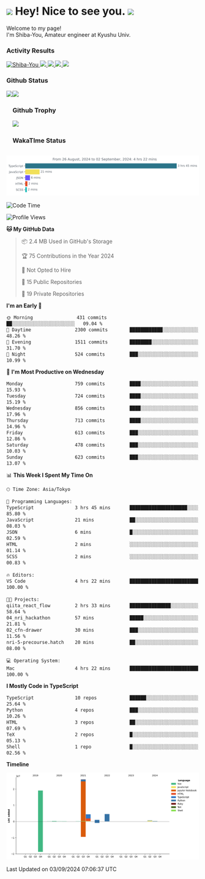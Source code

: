 <h1>
  <img src="https://emojis.slackmojis.com/emojis/images/1531849430/4246/blob-sunglasses.gif?1531849430" width="30"/> 
  Hey! Nice to see you.
  <img src="https://emojis.slackmojis.com/emojis/images/1531849430/4246/blob-sunglasses.gif?1531849430" width="30"/> 
</h1>
<p>
  Welcome to my page! <br />
  I'm Shiba-You, Amateur engineer at Kyushu Univ.
</p>


<h3>
  Activity Results
</h3>
<p align="left"> 
  <!--   GitHub  -->
  <a href="https://github.com/Shiba-You/Shiba-You/">
    <img src="https://komarev.com/ghpvc/?username=Shiba-You" alt="Shiba-You" />
  </a>
  <a href="https://github.com/Shiba-You">
    <img height="20" src="https://img.shields.io/github/followers/Shiba-You?label=follow&logo=github&style=flat" />
  </a>
  
  <!-- Qiita -->
  <a href="http://qiita.com/Shiba-You">
    <img height="20" src="https://qiita-badge.apiapi.app/s/Shiba-You/posts.svg" />
  </a>
  <a href="http://qiita.com/Shiba-You">
    <img height="20" src="https://qiita-badge.apiapi.app/s/Shiba-You/contributions.svg" />
  </a>
  <a href="http://qiita.com/Shiba-You">
    <img height="20" src="https://qiita-badge.apiapi.app/s/Shiba-You/followers.svg" />
  </a>
</p>


<h3>
  Github Status
</h3>
<div>
  <img height="170" align="left" src="https://github-readme-stats.vercel.app/api?username=Shiba-You&theme=tokyonight" />
  <img height="170" src="https://github-readme-stats.vercel.app/api/top-langs/?username=Shiba-You&theme=tokyonight&layout=compact" />
</div>

<h3>
  Github Trophy
</h3>
<div>
  <img width="800" src="https://github-profile-trophy.vercel.app/?username=Shiba-You&theme=tokyonight" />
</div>


<h3>
  WakaTIme Status
</h3>
<img src="https://github.com/Shiba-You/Shiba-You/blob/main/images/stat.svg" alt="Shiba-You WakaTime Activity"/>

<!--START_SECTION:waka-->
![Code Time](http://img.shields.io/badge/Code%20Time-900%20hrs%2047%20mins-blue)

![Profile Views](http://img.shields.io/badge/Profile%20Views-4-blue)

**🐱 My GitHub Data** 

> 📦 2.4 MB Used in GitHub's Storage 
 > 
> 🏆 75 Contributions in the Year 2024
 > 
> 🚫 Not Opted to Hire
 > 
> 📜 15 Public Repositories 
 > 
> 🔑 19 Private Repositories 
 > 
**I'm an Early 🐤** 

```text
🌞 Morning                431 commits         ██░░░░░░░░░░░░░░░░░░░░░░░   09.04 % 
🌆 Daytime                2300 commits        ████████████░░░░░░░░░░░░░   48.26 % 
🌃 Evening                1511 commits        ████████░░░░░░░░░░░░░░░░░   31.70 % 
🌙 Night                  524 commits         ███░░░░░░░░░░░░░░░░░░░░░░   10.99 % 
```
📅 **I'm Most Productive on Wednesday** 

```text
Monday                   759 commits         ████░░░░░░░░░░░░░░░░░░░░░   15.93 % 
Tuesday                  724 commits         ████░░░░░░░░░░░░░░░░░░░░░   15.19 % 
Wednesday                856 commits         ████░░░░░░░░░░░░░░░░░░░░░   17.96 % 
Thursday                 713 commits         ████░░░░░░░░░░░░░░░░░░░░░   14.96 % 
Friday                   613 commits         ███░░░░░░░░░░░░░░░░░░░░░░   12.86 % 
Saturday                 478 commits         ███░░░░░░░░░░░░░░░░░░░░░░   10.03 % 
Sunday                   623 commits         ███░░░░░░░░░░░░░░░░░░░░░░   13.07 % 
```


📊 **This Week I Spent My Time On** 

```text
🕑︎ Time Zone: Asia/Tokyo

💬 Programming Languages: 
TypeScript               3 hrs 45 mins       █████████████████████░░░░   85.80 % 
JavaScript               21 mins             ██░░░░░░░░░░░░░░░░░░░░░░░   08.03 % 
JSON                     6 mins              █░░░░░░░░░░░░░░░░░░░░░░░░   02.59 % 
HTML                     2 mins              ░░░░░░░░░░░░░░░░░░░░░░░░░   01.14 % 
SCSS                     2 mins              ░░░░░░░░░░░░░░░░░░░░░░░░░   00.83 % 

🔥 Editors: 
VS Code                  4 hrs 22 mins       █████████████████████████   100.00 % 

🐱‍💻 Projects: 
qiita_react_flow         2 hrs 33 mins       ███████████████░░░░░░░░░░   58.64 % 
04_nri_hackathon         57 mins             █████░░░░░░░░░░░░░░░░░░░░   21.81 % 
02_cfn-drawer            30 mins             ███░░░░░░░░░░░░░░░░░░░░░░   11.56 % 
nri-5-precourse.hatch    20 mins             ██░░░░░░░░░░░░░░░░░░░░░░░   08.00 % 

💻 Operating System: 
Mac                      4 hrs 22 mins       █████████████████████████   100.00 % 
```

**I Mostly Code in TypeScript** 

```text
TypeScript               10 repos            ██████░░░░░░░░░░░░░░░░░░░   25.64 % 
Python                   4 repos             ███░░░░░░░░░░░░░░░░░░░░░░   10.26 % 
HTML                     3 repos             ██░░░░░░░░░░░░░░░░░░░░░░░   07.69 % 
TeX                      2 repos             █░░░░░░░░░░░░░░░░░░░░░░░░   05.13 % 
Shell                    1 repo              █░░░░░░░░░░░░░░░░░░░░░░░░   02.56 % 
```



**Timeline**

![Lines of Code chart](https://raw.githubusercontent.com/Shiba-You/Shiba-You/main/assets/bar_graph.png)


 Last Updated on 03/09/2024 07:06:37 UTC
<!--END_SECTION:waka-->
